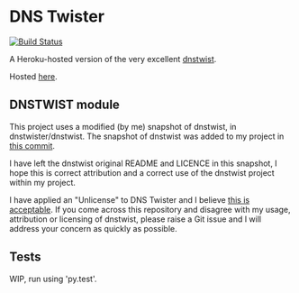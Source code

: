 # DNS Twister

[![Build Status](https://travis-ci.org/thisismyrobot/dnstwister.svg?branch=master)](https://travis-ci.org/thisismyrobot/dnstwister)

A Heroku-hosted version of the very excellent
[dnstwist](https://github.com/elceef/dnstwist).

Hosted [here](https://dnstwister.appspot.com).

## DNSTWIST module

This project uses a modified (by me) snapshot of dnstwist, in
dnstwister/dnstwist. The snapshot of dnstwist was added to my project in
[this commit](https://github.com/thisismyrobot/dnstwister/commit/7ca44e96cb3b394d3e85fdb07b20e679e76e0742).

I have left the dnstwist original README and LICENCE in this snapshot, I hope
this is correct attribution and a correct use of the dnstwist project within
my project.

I have applied an "Unlicense" to DNS Twister and I believe
[this is acceptable](http://opensource.stackexchange.com/a/963/3236). If you
come across this repository and disagree with my usage, attribution or
licensing of dnstwist, please raise a Git issue and I will address your
concern as quickly as possible.

## Tests

WIP, run using 'py.test'.
